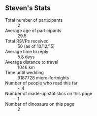 ## Steven's Stats
<a name="stats"/>

<dl>
<dt>Total number of participants</dt><dd>2</dd>
<dt>Average age of participants</dt><dd>29.5</dd>
<dt>Total RSVPs received</dt><dd>50 (as of 10/12/15)</dd>
<dt>Average time to reply</dt><dd>5.8 days</dd>
<dt>Average distance to travel</dt><dd>1046 km</dd>
<dt>Time until wedding</dt><dd><span id="countdown">9187728</span> micro-fortnights</dd>
<dt>Number of people who read this far</dt><dd>~ 4</dd>
<dt>Number of made-up statistics on this page</dt><dd>1</dd>
<dt>Number of dinosaurs on this page</dt><dd>2</dd>
</dl>

